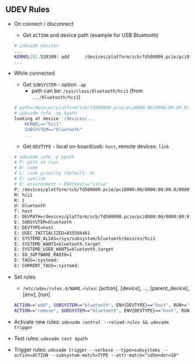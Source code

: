 UDEV Rules
---

- On connect / disconnect
 	- Get `ACTION` and device path (example for USB Bluetooth)
	```sh
	# udevadm monitor
	...
	KERNEL[81.520399] add      /devices/platform/scb/fd500000.pcie/pci0000:00/0000:00:00.0/0000:01:00.0/usb1/1-1/1-1.3/1-1.3:1.0/bluetooth/hci1 (bluetooth)
	...
	```

- While connected 
	- Get `SUBSYSTEM` - option `-ap`
		- path can be: `/sys/class/bluetooth/hci1` (from `.../bluetooth/hci1`)
	```sh
	# path=/devices/platform/scb/fd500000.pcie/pci0000:00/0000:00:00.0/0000:01:00.0/usb1/1-1/1-1.3/1-1.3:1.0/bluetooth/hci1
	# udevadm info -ap $path
	looking at device '/devices/...
		KERNEL=="hci1"
		SUBSYSTEM=="bluetooth"
		...
	```
	- Get `DEVTYPE` - local on-board/usb: `host`, remote devices: `link`
	```sh
	# udevadm info -p $path
	# P: path in /sys
	# N: name
	# L: link priority (default: 0)
	# S: symlink
	# E: environment > ENV{key}=="value"
	P: /devices/platform/scb/fd500000.pcie/pci0000:00/0000:00:00.0/0000:01:00.0/usb1/1-1/1-1.3/1-1.3:1.0/bluetooth/hci1
	M: hci1
	R: 1
	U: bluetooth
	T: host
	E: DEVPATH=/devices/platform/scb/fd500000.pcie/pci0000:00/0000:00:00.0/0000:01:00.0/usb1/1-1/1-1.3/1-1.3:1.0/bluetooth/hci1
	E: SUBSYSTEM=bluetooth
	E: DEVTYPE=host
	E: USEC_INITIALIZED=855584461
	E: SYSTEMD_ALIAS=/sys/subsystem/bluetooth/devices/hci1
	E: SYSTEMD_WANTS=bluetooth.target
	E: SYSTEMD_USER_WANTS=bluetooth.target
	E: ID_SOFTWARE_RADIO=1
	E: TAGS=:systemd:
	E: CURRENT_TAGS=:systemd:
	```
- Set rules
	- `/etc/udev/rules.d/NAME.rules`: [action], [device], ..., [parent_device], [env], [run]
	```sh
	ACTION=="add", SUBSYSTEM=="bluetooth", ENV{DEVTYPE}=="host", RUN+="/srv/http/bash/bluetoothcommand.sh Ready"
	ACTION=="remove", SUBSYSTEM=="bluetooth", ENV{DEVTYPE}=="host", RUN+="/srv/http/bash/bluetoothcommand.sh Removed"
	```
- Activate new rules: `udevadm control --reload-rules && udevadm trigger`
- Test rules: `udevadm test $path`
- Trigger rules: `udevadm trigger --verbose --type=subsystems --action=ACTION --subsystem-match=TYPE --attr-match="idVendor=ID"`
